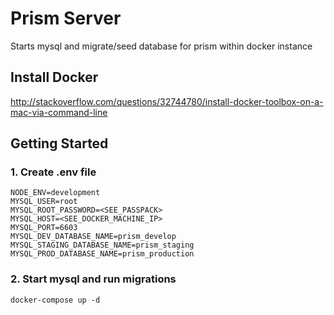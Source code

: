 # Prism Server
Starts mysql and migrate/seed database for prism within docker instance

## Install Docker
http://stackoverflow.com/questions/32744780/install-docker-toolbox-on-a-mac-via-command-line

## Getting Started

### 1. Create .env file

```
NODE_ENV=development
MYSQL_USER=root
MYSQL_ROOT_PASSWORD=<SEE_PASSPACK>
MYSQL_HOST=<SEE_DOCKER_MACHINE_IP>
MYSQL_PORT=6603
MYSQL_DEV_DATABASE_NAME=prism_develop
MYSQL_STAGING_DATABASE_NAME=prism_staging
MYSQL_PROD_DATABASE_NAME=prism_production
```

### 2. Start mysql and run migrations
`docker-compose up -d`
